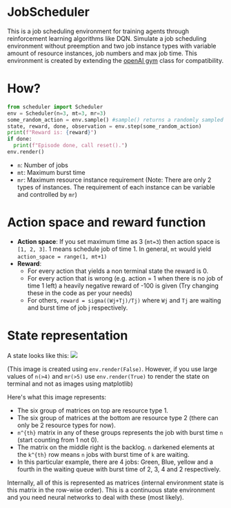 # JobScheduler
This is a job scheduling environment for training agents through reinforcement learning algorithms like DQN.
Simulate a job scheduling environment without preemption and two job instance types with variable amount of resource instances, job numbers and max job time. This environment is created by extending the [openAI gym](https://gym.openai.com/docs/) class for compatibility.

# How?
```python
from scheduler import Scheduler
env = Scheduler(n=3, mt=3, mr=3)
some_random_action = env.sample() #sample() returns a randomly sampled action
state, reward, done, observation = env.step(some_random_action)
print(f"Reward is: {reward}")
if done:
  print(f"Episode done, call reset().")
env.render()
```
- `n`: Number of jobs
- `mt`: Maximum burst time
- `mr`: Maximum resource instance requirement (Note: There are only 2 types of instances. The requirement of each instance can be variable and controlled by `mr`)

# Action space and reward function
- **Action space**: If you set maximum time as 3 (`mt=3`) then action space is `[1, 2, 3]`. 1 means schedule job of time 1. In general, `mt` would yield `action_space = range(1, mt+1)`
- **Reward**:
    - For every action that yields a non terminal state the reward is 0.
    - For every action that is wrong (e.g. action = 1 when there is no job of time 1 left) a heavily negative reward of -100 is given (Try changing these in the code as per your needs)
    - For others, `reward = sigma((Wj+Tj)/Tj)` where `Wj` and `Tj` are waiting and burst time of job j respectively.

# State representation
A state looks like this:
![](https://i.imgur.com/dJwtVNF.png)

(This image is created using `env.render(False)`. However, if you use large values of `n(>4)` and `mr(>5)` use `env.render(True)` to render the state on terminal and not as images using matplotlib)

Here's what this image represents:
- The six group of matrices on top are resource type 1.
- The six group of matrices at the bottom are resource type 2 (there can only be 2 resource types for now).
- `n^{th}` matrix in any of these groups represents the job with burst time `n` (start counting from 1 not 0).
- The matrix on the middle right is the backlog. `n` darkened elements at the `k^{th}` row means `n` jobs with burst time of `k` are waiting.
- In this particular example, there are 4 jobs: Green, Blue, yellow and a fourth in the waiting queue with burst time of 2, 3, 4 and 2 respectively.

Internally, all of this is represented as matrices (internal environment state is this matrix in the row-wise order). This is a continuous state environment and you need neural networks to deal with these (most likely).
